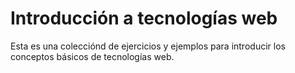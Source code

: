 # Introducción a tecnologías web

Esta es una colecciónd de ejercicios y ejemplos para introducir los conceptos básicos de tecnologías web.
